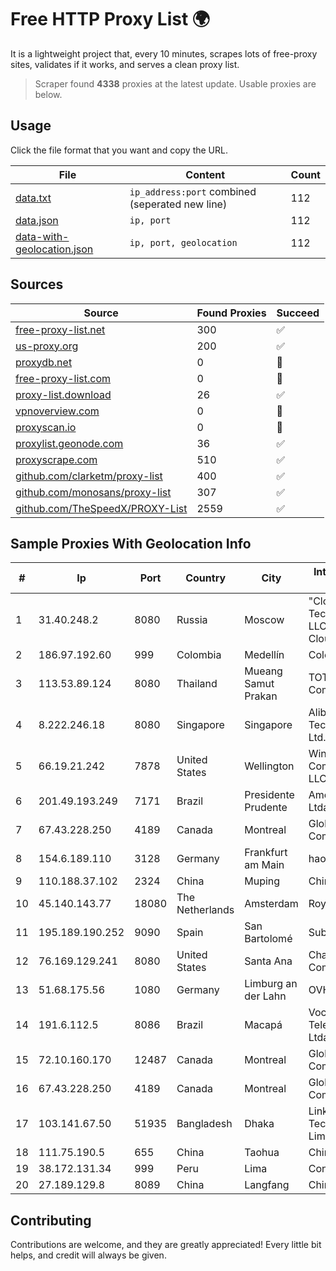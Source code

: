 
# Free HTTP Proxy List 🌍

It is a lightweight project that, every 10 minutes, scrapes lots of free-proxy sites, validates if it works, and serves a clean proxy list.


> Scraper found **4338** proxies at the latest update. Usable proxies are below.

## Usage

Click the file format that you want and copy the URL.


|File|Content|Count|
|----|-------|-----|
|[data.txt](https://raw.githubusercontent.com/themiralay/Proxy-List-World/master/data.txt)|`ip_address:port` combined (seperated new line)|112|
|[data.json](https://raw.githubusercontent.com/themiralay/Proxy-List-World/master/data.json)|`ip, port`|112|
|[data-with-geolocation.json](https://raw.githubusercontent.com/themiralay/Proxy-List-World/master/data-with-geolocation.json)|`ip, port, geolocation`|112|

## Sources

|Source|Found Proxies|Succeed|
|------|-------------|-------|
|[free-proxy-list.net](https://free-proxy-list.net)|300|✅|
|[us-proxy.org](https://www.us-proxy.org)|200|✅|
|[proxydb.net](http://proxydb.net)|0|🚫|
|[free-proxy-list.com](https://free-proxy-list.com/?page=&port=&type%5B%5D=http&type%5B%5D=https&up_time=0&search=Search)|0|🚫|
|[proxy-list.download](https://www.proxy-list.download/HTTP)|26|✅|
|[vpnoverview.com](https://vpnoverview.com/privacy/anonymous-browsing/free-proxy-servers)|0|🚫|
|[proxyscan.io](https://www.proxyscan.io)|0|🚫|
|[proxylist.geonode.com](https://proxylist.geonode.com/api/proxy-list?limit=300&page=1&sort_by=lastChecked&sort_type=desc&protocols=http,https)|36|✅|
|[proxyscrape.com](https://api.proxyscrape.com/v2/?request=displayproxies&protocol=http&timeout=10000&country=all&ssl=all&anonymity=all)|510|✅|
|[github.com/clarketm/proxy-list](https://raw.githubusercontent.com/clarketm/proxy-list/master/proxy-list-raw.txt)|400|✅|
|[github.com/monosans/proxy-list](https://raw.githubusercontent.com/monosans/proxy-list/main/proxies/http.txt)|307|✅|
|[github.com/TheSpeedX/PROXY-List](https://raw.githubusercontent.com/TheSpeedX/PROXY-List/master/http.txt)|2559|✅|


## Sample Proxies With Geolocation Info

|#|Ip|Port|Country|City|Internet Service Provider|
|-|--|----|-------|----|-------------------------|
|1|31.40.248.2|8080|Russia|Moscow|"Cloud Technologies" LLC trading as Cloud.ru|
|2|186.97.192.60|999|Colombia|Medellín|Colombia Móvil|
|3|113.53.89.124|8080|Thailand|Mueang Samut Prakan|TOT Public Company Limited|
|4|8.222.246.18|8080|Singapore|Singapore|Alibaba (US) Technology Co., Ltd.|
|5|66.19.21.242|7878|United States|Wellington|Windstream Communications LLC|
|6|201.49.193.249|7171|Brazil|Presidente Prudente|America-NET Ltda.|
|7|67.43.228.250|4189|Canada|Montreal|GloboTech Communications|
|8|154.6.189.110|3128|Germany|Frankfurt am Main|haoxiangyun|
|9|110.188.37.102|2324|China|Muping|Chinanet|
|10|45.140.143.77|18080|The Netherlands|Amsterdam|RoyaleHosting BV|
|11|195.189.190.252|9090|Spain|San Bartolomé|Suballocated IT1|
|12|76.169.129.241|8080|United States|Santa Ana|Charter Communications|
|13|51.68.175.56|1080|Germany|Limburg an der Lahn|OVH SAS|
|14|191.6.112.5|8086|Brazil|Macapá|Voce Telecomunicacoes Ltda|
|15|72.10.160.170|12487|Canada|Montreal|GloboTech Communications|
|16|67.43.228.250|4189|Canada|Montreal|GloboTech Communications|
|17|103.141.67.50|51935|Bangladesh|Dhaka|Link3 Technologies Limited|
|18|111.75.190.5|655|China|Taohua|Chinanet|
|19|38.172.131.34|999|Peru|Lima|Conex TV E.I.R.L.|
|20|27.189.129.8|8089|China|Langfang|Chinanet|



## Contributing

Contributions are welcome, and they are greatly appreciated! Every
little bit helps, and credit will always be given.

